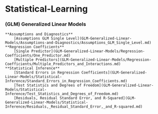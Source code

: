 # Statistical-Learning

### (GLM) Generalized Linear Models  
    **Assumptions and Diagnostics**  
        [Assumptions GLM Single Level](GLM-Generalized-Linear-Models/Assumptions-and-Diagnostics/Assumptions_GLM_Single_Level.md)  
    **Regression Coefficients**  
        [Single Predictor](GLM-Generalized-Linear-Models/Regression-Coefficients/One_Predictor.md)  
        [Multiple Predictors](GLM-Generalized-Linear-Models/Regression-Coefficients/Multiple_Predictors_and_Interactions.md)  
    **Statistical Inference**  
        [Standard Errors in Regression Coefficients](GLM-Generalized-Linear-Models/Statistical-Inference/Standard_Errors_in_Regression_Coefficients.md)  
        [Test Statistics and Degrees of Freedom](GLM-Generalized-Linear-Models/Statistical-Inference/Test_Statistics_and_Degrees_of_Freedom.md)  
        [Residuals, Residual Standard Error, and R-Squared](GLM-Generalized-Linear-Models/Statistical-Inference/Residuals,_Residual_Standard_Error,_and_R-squared.md)  
